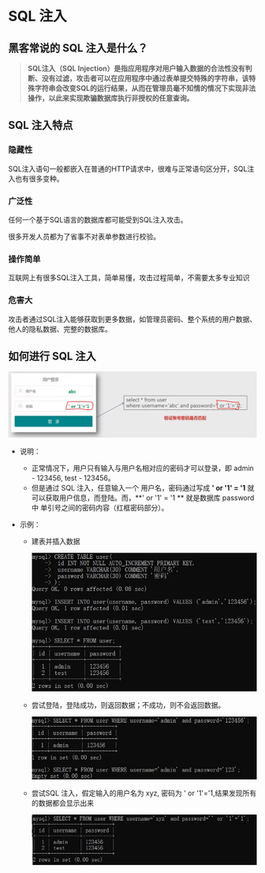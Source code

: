 # SQL 注入

## 黑客常说的 SQL 注入是什么？

> **SQL注入（SQL Injection）是指应用程序对用户输入数据的合法性没有判断、没有过滤，攻击者可以在应用程序中通过表单提交特殊的字符串，该特殊字符串会改变SQL的运行结果，从而在管理员毫不知情的情况下实现非法操作，以此来实现欺骗数据库执行非授权的任意查询。**

## SQL 注入特点

### 隐藏性

SQL注入语句一般都嵌入在普通的HTTP请求中，很难与正常语句区分开，SQL注入也有很多变种。

### 广泛性

任何一个基于SQL语言的数据库都可能受到SQL注入攻击。

很多开发人员都为了省事不对表单参数进行校验。

### 操作简单

互联网上有很多SQL注入工具，简单易懂，攻击过程简单，不需要太多专业知识

### 危害大

攻击者通过SQL注入能够获取到更多数据，如管理员密码、整个系统的用户数据、他人的隐私数据、完整的数据库。



## 如何进行 SQL 注入

<img src="Resources/90.jpg" style="zoom:150%;" />

- 说明：
  - 正常情况下，用户只有输入与用户名相对应的密码才可以登录，即 admin - 123456, test - 123456。
  - 但是通过 SQL 注入，任意输入一个 用户名，密码通过写成 **' or '1' = '1** 就可以获取用户信息，而登陆。而，**' or '1' = '1 ** 就是数据库 password 中 单引号之间的密码内容（红框密码部分）。

- 示例：

  - 建表并插入数据

    <img src="Resources/91.jpg" style="zoom:100%;" />

  - 尝试登陆，登陆成功，则返回数据；不成功，则不会返回数据。

    <img src="Resources/92.jpg" style="zoom:100%;" />

  - 尝试SQL 注入，假定输入的用户名为 xyz, 密码为 ' or '1'='1,结果发现所有的数据都会显示出来

    <img src="Resources/93.jpg" style="zoom:100%;" />

